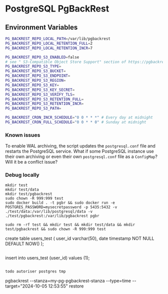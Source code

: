 # PostgreSQL PgBackRest

## Environment Variables

```bash
PG_BACKREST_REPO_LOCAL_PATH=/var/lib/pgbackrest
PG_BACKREST_REPO_LOCAL_RETENTION_FULL=2
PG_BACKREST_REPO_LOCAL_RETENTION_INCR=7

PG_BACKREST_REPO_S3_ENABLED=false
# see " S3-Compatible Object Store Support" section of https://pgbackrest.org/user-guide.html
PG_BACKREST_REPO_S3_TYPE=
PG_BACKREST_REPO_S3_BUCKET=
PG_BACKREST_REPO_S3_ENDPOINT=
PG_BACKREST_REPO_S3_REGION=
PG_BACKREST_REPO_S3_KEY=
PG_BACKREST_REPO_S3_KEY_SECRET=
PG_BACKREST_REPO_S3_VERIFY_TLS=
PG_BACKREST_REPO_S3_RETENTION_FULL=
PG_BACKREST_REPO_S3_RETENTION_INCR=
PG_BACKREST_REPO_S3_PATH=

PG_BACKREST_CRON_INCR_SCHEDULE="0 0 * * *" # Every day at midnight
PG_BACKREST_CRON_FULL_SCHEDULE="0 0 * * 0" # Sunday at midnight
```

### Known issues

To enable WAL archiving, the script updates the `postgresql.conf` file and restarts the PostgreSQL service. What if some PostgreSQL instance use their own archiving or even their own `postgresql.conf` file as a `ConfigMap`? Will it be a conflict issue?

### Debug locally

```
mkdir test
mkdir test/data
mkdir test/pgbackrest
sudo chown -R 999:999 test
sudo docker build . -t pgbr && sudo docker run -e POSTGRES_PASSWORD=mysecretpassword -p 5435:5432 -v ./test/data:/var/lib/postgresql/data -v ./test/pgbackrest:/var/lib/pgbackrest pgbr
```
```
sudo rm -rf test && mkdir test && mkdir test/data && mkdir test/pgbackrest && sudo chown -R 999:999 test

```
create table users_test (
    user_id     varchar(50),
    date        timestamp NOT NULL DEFAULT NOW()
);
```

```
insert into users_test (user_id) values (1);
```

todo autoriser postgres tmp

```
pgbackrest --stanza=my-pg-pgbackrest-stanza --type=time --target="2024-10-05 12:53:55" restore
```

